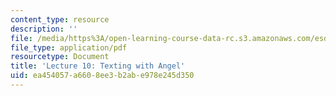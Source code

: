 ```yaml
---
content_type: resource
description: ''
file: /media/https%3A/open-learning-course-data-rc.s3.amazonaws.com/esd-051j-engineering-innovation-and-design-fall-2012/ea454057a6608ee3b2abe978e245d350_MITESD_051JF12_Lec10TxtAng.pdf
file_type: application/pdf
resourcetype: Document
title: 'Lecture 10: Texting with Angel'
uid: ea454057-a660-8ee3-b2ab-e978e245d350
---
```

